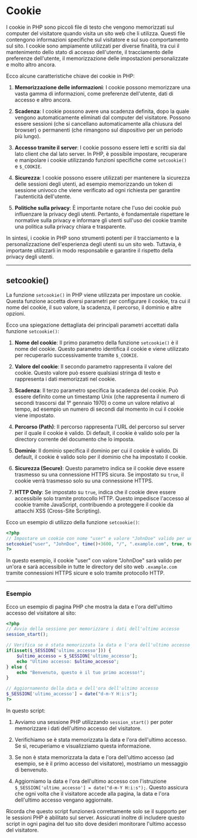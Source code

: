 # Cookie

I cookie in PHP sono piccoli file di testo che vengono memorizzati sul computer del visitatore quando visita un sito web che li utilizza. Questi file contengono informazioni specifiche sul visitatore e sul suo comportamento sul sito. I cookie sono ampiamente utilizzati per diverse finalità, tra cui il mantenimento dello stato di accesso dell'utente, il tracciamento delle preferenze dell'utente, il memorizzazione delle impostazioni personalizzate e molto altro ancora.

Ecco alcune caratteristiche chiave dei cookie in PHP:

1. **Memorizzazione delle informazioni**: I cookie possono memorizzare una vasta gamma di informazioni, come preferenze dell'utente, dati di accesso e altro ancora.

2. **Scadenza**: I cookie possono avere una scadenza definita, dopo la quale vengono automaticamente eliminati dal computer del visitatore. Possono essere sessioni (che si cancellano automaticamente alla chiusura del browser) o permanenti (che rimangono sul dispositivo per un periodo più lungo).

3. **Accesso tramite il server**: I cookie possono essere letti e scritti sia dal lato client che dal lato server. In PHP, è possibile impostare, recuperare e manipolare i cookie utilizzando funzioni specifiche come `setcookie()` e `$_COOKIE`.

4. **Sicurezza**: I cookie possono essere utilizzati per mantenere la sicurezza delle sessioni degli utenti, ad esempio memorizzando un token di sessione univoco che viene verificato ad ogni richiesta per garantire l'autenticità dell'utente.

5. **Politiche sulla privacy**: È importante notare che l'uso dei cookie può influenzare la privacy degli utenti. Pertanto, è fondamentale rispettare le normative sulla privacy e informare gli utenti sull'uso dei cookie tramite una politica sulla privacy chiara e trasparente.

In sintesi, i cookie in PHP sono strumenti potenti per il tracciamento e la personalizzazione dell'esperienza degli utenti su un sito web. Tuttavia, è importante utilizzarli in modo responsabile e garantire il rispetto della privacy degli utenti.

---

## setcookie()

La funzione `setcookie()` in PHP viene utilizzata per impostare un cookie. Questa funzione accetta diversi parametri per configurare il cookie, tra cui il nome del cookie, il suo valore, la scadenza, il percorso, il dominio e altre opzioni.

Ecco una spiegazione dettagliata dei principali parametri accettati dalla funzione `setcookie()`:

1. **Nome del cookie**: Il primo parametro della funzione `setcookie()` è il nome del cookie. Questo parametro identifica il cookie e viene utilizzato per recuperarlo successivamente tramite `$_COOKIE`.

2. **Valore del cookie**: Il secondo parametro rappresenta il valore del cookie. Questo valore può essere qualsiasi stringa di testo e rappresenta i dati memorizzati nel cookie.

3. **Scadenza**: Il terzo parametro specifica la scadenza del cookie. Può essere definito come un timestamp Unix (che rappresenta il numero di secondi trascorsi dal 1° gennaio 1970) o come un valore relativo al tempo, ad esempio un numero di secondi dal momento in cui il cookie viene impostato.

4. **Percorso (Path)**: Il percorso rappresenta l'URL del percorso sul server per il quale il cookie è valido. Di default, il cookie è valido solo per la directory corrente del documento che lo imposta.

5. **Dominio**: Il dominio specifica il dominio per cui il cookie è valido. Di default, il cookie è valido solo per il dominio che ha impostato il cookie.

6. **Sicurezza (Secure)**: Questo parametro indica se il cookie deve essere trasmesso su una connessione HTTPS sicura. Se impostato su `true`, il cookie verrà trasmesso solo su una connessione HTTPS.

7. **HTTP Only**: Se impostato su `true`, indica che il cookie deve essere accessibile solo tramite protocollo HTTP. Questo impedisce l'accesso al cookie tramite JavaScript, contribuendo a proteggere il cookie da attacchi XSS (Cross-Site Scripting).

Ecco un esempio di utilizzo della funzione `setcookie()`:

```php
<?php
// Impostare un cookie con nome "user" e valore "JohnDoe" valido per un'ora
setcookie("user", "JohnDoe", time()+3600, "/", ".example.com", true, true);
?>
```

In questo esempio, il cookie "user" con valore "JohnDoe" sarà valido per un'ora e sarà accessibile in tutte le directory del sito web `.example.com` tramite connessioni HTTPS sicure e solo tramite protocollo HTTP.

---

### Esempio

Ecco un esempio di pagina PHP che mostra la data e l'ora dell'ultimo accesso del visitatore al sito:

```php
<?php
// Avvio della sessione per memorizzare i dati dell'ultimo accesso
session_start();

// Verifica se è stata memorizzata la data e l'ora dell'ultimo accesso
if(isset($_SESSION['ultimo_accesso'])) {
    $ultimo_accesso = $_SESSION['ultimo_accesso'];
    echo "Ultimo accesso: $ultimo_accesso";
} else {
    echo "Benvenuto, questo è il tuo primo accesso!";
}

// Aggiornamento della data e dell'ora dell'ultimo accesso
$_SESSION['ultimo_accesso'] = date("d-m-Y H:i:s");
?>
```

In questo script:

1. Avviamo una sessione PHP utilizzando `session_start()` per poter memorizzare i dati dell'ultimo accesso del visitatore.

2. Verifichiamo se è stata memorizzata la data e l'ora dell'ultimo accesso. Se sì, recuperiamo e visualizziamo questa informazione.

3. Se non è stata memorizzata la data e l'ora dell'ultimo accesso (ad esempio, se è il primo accesso del visitatore), mostriamo un messaggio di benvenuto.

4. Aggiorniamo la data e l'ora dell'ultimo accesso con l'istruzione `$_SESSION['ultimo_accesso'] = date("d-m-Y H:i:s");`. Questo assicura che ogni volta che il visitatore accede alla pagina, la data e l'ora dell'ultimo accesso vengano aggiornate.

Ricorda che questo script funzionerà correttamente solo se il supporto per le sessioni PHP è abilitato sul server. Assicurati inoltre di includere questo script in ogni pagina del tuo sito dove desideri monitorare l'ultimo accesso del visitatore.
